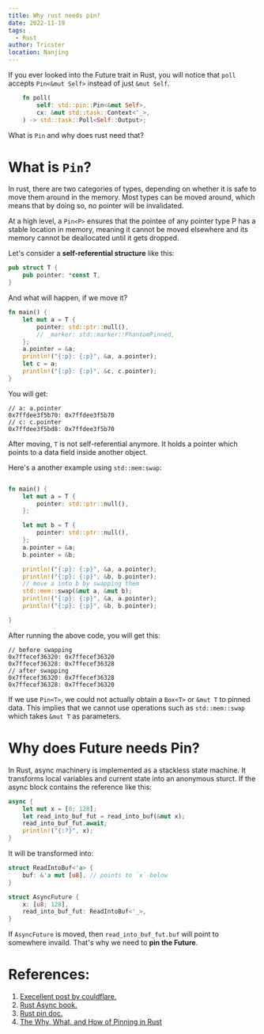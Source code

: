 ```yaml
---
title: Why rust needs pin?
date: 2022-11-19
tags:
  - Rust
author: Tricster
location: Nanjing
---
```


If you ever looked into the Future trait in Rust, you will notice that `poll` accepts `Pin<&mut Self>` instead of just `&mut Self`.

```rust
    fn poll(
        self: std::pin::Pin<&mut Self>,
        cx: &mut std::task::Context<'_>,
    ) -> std::task::Poll<Self::Output>;
```

What is `Pin` and why does rust need that?

# What is `Pin`?

In rust, there are two categories of types, depending on whether it is safe to move them around in the memory.
Most types can be moved around, which means that by doing so, no pointer will be invalidated.

At a high level, a `Pin<P>` ensures that the pointee of any pointer type P has a stable location in memory, meaning it cannot be moved elsewhere and its memory cannot be deallocated until it gets dropped.

Let's consider a **self-referential structure** like this:

```rust
pub struct T {
    pub pointer: *const T,
}
```

And what will happen, if we move it?

```rust
fn main() {
    let mut a = T {
        pointer: std::ptr::null(),
        // _marker: std::marker::PhantomPinned,
    };
    a.pointer = &a;
    println!("{:p}: {:p}", &a, a.pointer);
    let c = a;
    println!("{:p}: {:p}", &c, c.pointer);
}
```

You will get:

```
// a: a.pointer
0x7ffdee3f5b70: 0x7ffdee3f5b70
// c: c.pointer
0x7ffdee3f5bd8: 0x7ffdee3f5b70
```

After moving, `T` is not self-referential anymore. It holds a pointer which points to a data field inside another object.

Here's a another example using `std::mem:swap`:

```rust

fn main() {
    let mut a = T {
        pointer: std::ptr::null(),
    };

    let mut b = T {
        pointer: std::ptr::null(),
    };
    a.pointer = &a;
    b.pointer = &b;

    println!("{:p}: {:p}", &a, a.pointer);
    println!("{:p}: {:p}", &b, b.pointer);
    // move a into b by swapping them
    std::mem::swap(&mut a, &mut b);
    println!("{:p}: {:p}", &a, a.pointer);
    println!("{:p}: {:p}", &b, b.pointer);

}
```

After running the above code, you will get this:

```plain
// before swapping
0x7ffecef36320: 0x7ffecef36320
0x7ffecef36328: 0x7ffecef36328
// after swapping
0x7ffecef36320: 0x7ffecef36328
0x7ffecef36328: 0x7ffecef36320
```

If we use `Pin<T>`, we could not actually obtain a `Box<T>` or `&mut T` to pinned data. This implies that we cannot use operations such as `std::mem::swap` which takes `&mut T` as parameters.

# Why does Future needs Pin?

In Rust, async machinery is implemented as a stackless state machine. It transforms local variables and current state into an anonymous sturct.
If the async block contains the reference like this:

```rust
async {
    let mut x = [0; 128];
    let read_into_buf_fut = read_into_buf(&mut x);
    read_into_buf_fut.await;
    println!("{:?}", x);
}
```

It will be transformed into:

```rust
struct ReadIntoBuf<'a> {
    buf: &'a mut [u8], // points to `x` below
}

struct AsyncFuture {
    x: [u8; 128],
    read_into_buf_fut: ReadIntoBuf<'_>,
}
```

If `AsyncFuture` is moved, then `read_into_buf_fut.buf` will point to somewhere invaild. That's why we need to **pin the Future**.

# References:

1. [Execellent post by couldflare.](https://blog.cloudflare.com/pin-and-unpin-in-rust/)
2. [Rust Async book.](https://rust-lang.github.io/async-book/04_pinning/01_chapter.html)
3. [Rust pin doc.](https://doc.rust-lang.org/nightly/core/pin/index.html)
4. [The Why, What, and How of Pinning in Rust](https://www.youtube.com/watch?v=DkMwYxfSYNQ)